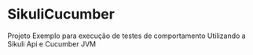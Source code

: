 SikuliCucumber
==============
Projeto Exemplo para execução de testes de comportamento Utilizando a Sikuli Api e Cucumber JVM
